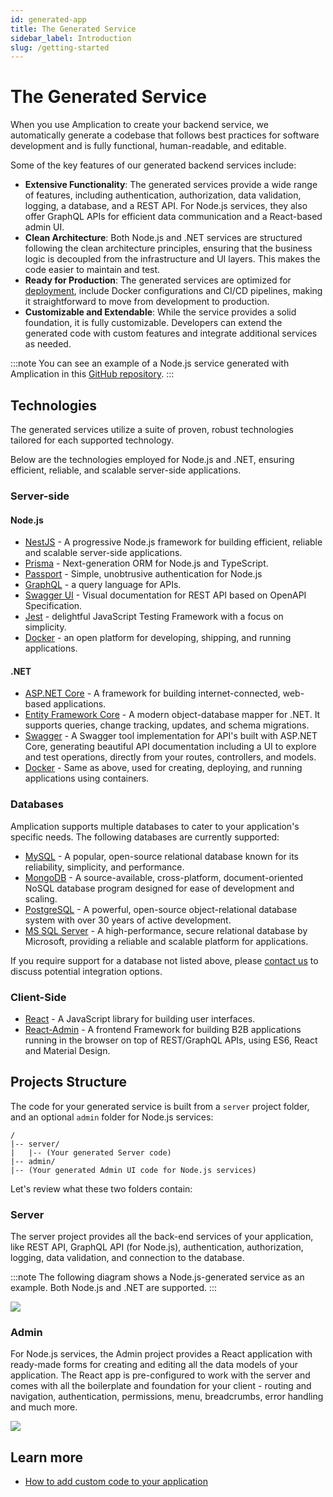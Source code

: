 ```yaml
---
id: generated-app
title: The Generated Service
sidebar_label: Introduction
slug: /getting-started
---
```


# The Generated Service

When you use Amplication to create your backend service, we automatically generate a codebase that follows best practices for software development and is fully functional, human-readable, and editable.

Some of the key features of our generated backend services include:

- **Extensive Functionality**: The generated services provide a wide range of features, including authentication, authorization, data validation, logging, a database, and a REST API. For Node.js services, they also offer GraphQL APIs for efficient data communication and a React-based admin UI.
- **Clean Architecture**: Both Node.js and .NET services are structured following the clean architecture principles, ensuring that the business logic is decoupled from the infrastructure and UI layers. This makes the code easier to maintain and test.
- **Ready for Production**: The generated services are optimized for [deployment](/deploy/), include Docker configurations and CI/CD pipelines, making it straightforward to move from development to production.
- **Customizable and Extendable**: While the service provides a solid foundation, it is fully customizable. Developers can extend the generated code with custom features and integrate additional services as needed.

:::note
You can see an example of a Node.js service generated with Amplication in this [GitHub repository](https://github.com/amplication/sample-app).
:::

## Technologies

The generated services utilize a suite of proven, robust technologies tailored for each supported technology.

Below are the technologies employed for Node.js and .NET, ensuring efficient, reliable, and scalable server-side applications.

### Server-side

#### Node.js

- [NestJS](https://nestjs.com/) - A progressive Node.js framework for building efficient, reliable and scalable server-side applications.
- [Prisma](https://www.prisma.io/) - Next-generation ORM for Node.js and TypeScript.
- [Passport](https://www.passportjs.org/) - Simple, unobtrusive authentication for Node.js
- [GraphQL](https://graphql.org/) - a query language for APIs.
- [Swagger UI](https://swagger.io/) - Visual documentation for REST API based on OpenAPI Specification.
- [Jest](https://jestjs.io/) - delightful JavaScript Testing Framework with a focus on simplicity.
- [Docker](https://www.docker.com/) - an open platform for developing, shipping, and running applications.

#### .NET

- [ASP.NET Core](https://dotnet.microsoft.com/en-us/apps/aspnet) - A framework for building internet-connected, web-based applications.
- [Entity Framework Core](https://docs.microsoft.com/en-us/ef/core/) - A modern object-database mapper for .NET. It supports queries, change tracking, updates, and schema migrations.
- [Swagger](https://swagger.io/tools/swagger-ui/) - A Swagger tool implementation for API's built with ASP.NET Core, generating beautiful API documentation including a UI to explore and test operations, directly from your routes, controllers, and models.
- [Docker](https://www.docker.com/) - Same as above, used for creating, deploying, and running applications using containers.

### Databases

Amplication supports multiple databases to cater to your application's specific needs. The following databases are currently supported:

- [MySQL](https://www.mysql.com/) - A popular, open-source relational database known for its reliability, simplicity, and performance.
- [MongoDB](https://www.mongodb.com/) - A source-available, cross-platform, document-oriented NoSQL database program designed for ease of development and scaling.
- [PostgreSQL](https://www.postgresql.org/) - A powerful, open-source object-relational database system with over 30 years of active development.
- [MS SQL Server](https://www.microsoft.com/en-us/sql-server) - A high-performance, secure relational database by Microsoft, providing a reliable and scalable platform for applications.

If you require support for a database not listed above, please [contact us](https://amplication.com/contact-us) to discuss potential integration options.

### Client-Side

- [React](https://reactjs.org/) - A JavaScript library for building user interfaces.
- [React-Admin](https://marmelab.com/react-admin/) - A frontend Framework for building B2B applications running in the browser on top of REST/GraphQL APIs, using ES6, React and Material Design.

## Projects Structure

The code for your generated service is built from a `server` project folder, and an optional `admin` folder for Node.js services:

```
/
|-- server/
|   |-- (Your generated Server code)
|-- admin/
|-- (Your generated Admin UI code for Node.js services)
```

Let's review what these two folders contain:

### Server

The server project provides all the back-end services of your application, like REST API, GraphQL API (for Node.js), authentication, authorization, logging, data validation, and connection to the database.

:::note
The following diagram shows a Node.js-generated service as an example. Both Node.js and .NET are supported.
:::

![](./assets/generated-app/app-components2.jpg)

### Admin

For Node.js services, the Admin project provides a React application with ready-made forms for creating and editing all the data models of your application. The React app is pre-configured to work with the server and comes with all the boilerplate and foundation for your client - routing and navigation, authentication, permissions, menu, breadcrumbs, error handling and much more.

![](./assets/generated-app/admin-ui.png)

## Learn more

- [How to add custom code to your application](/how-to/custom-code)
